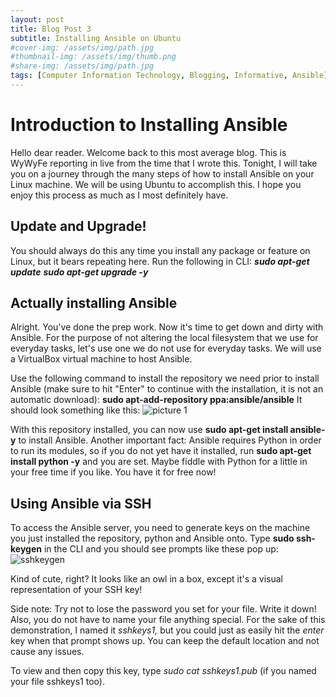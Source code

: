 ```yaml
---
layout: post
title: Blog Post 3
subtitle: Installing Ansible on Ubuntu 
#cover-img: /assets/img/path.jpg
#thumbnail-img: /assets/img/thumb.png
#share-img: /assets/img/path.jpg
tags: [Computer Information Technology, Blogging, Informative, Ansible]
---
```

# Introduction to Installing Ansible
Hello dear reader. Welcome back to this most average blog. This is WyWyFe reporting in live from the time that I wrote this. Tonight, I will take you on a journey through the many steps of how to install Ansible on your Linux machine. We will be using Ubuntu to accomplish this. I hope you enjoy this process as much as I most definitely have. 

## Update and Upgrade!
You should always do this any time you install any package or feature on Linux, but it bears repeating here. Run the following in CLI: 
**_sudo apt-get update_**
**_sudo apt-get upgrade -y_**

## Actually installing Ansible 
Alright. You've done the prep work. Now it's time to get down and dirty with Ansible. For the purpose of not altering the local filesystem that we use for everyday tasks, let's use one we do not use for everyday tasks. We will use a VirtualBox virtual machine to host Ansible. 

Use the following command to install the repository we need prior to install Ansible (make sure to hit "Enter" to continue with the installation, it is not an automatic download): **sudo apt-add-repository ppa:ansible/ansible** It should look something like this: ![picture 1]()

With this repository installed, you can now use **sudo apt-get install ansible-y** to install Ansible. 
Another important fact: Ansible requires Python in order to run its modules, so if you do not yet have it installed, run **sudo apt-get install python -y** and you are set. Maybe fiddle with Python for a little in your free time if you like. You have it for free now!

## Using Ansible via SSH
To access the Ansible server, you need to generate keys on the machine you just installed the repository, python and Ansible onto. Type **sudo ssh-keygen** in the CLI and you should see prompts like these pop up: ![sshkeygen]()

Kind of cute, right? It looks like an owl in a box, except it's a visual representation of your SSH key!

Side note: Try not to lose the password you set for your file. Write it down! Also, you do not have to name your file anything special. For the sake of this demonstration, I named it _sshkeys1,_ but you could just as easily hit the _enter_ key when that prompt shows up. You can keep the default location and not cause any issues.

To view and then copy this key, type _sudo cat sshkeys1.pub_ (if you named your file sshkeys1 too). 


